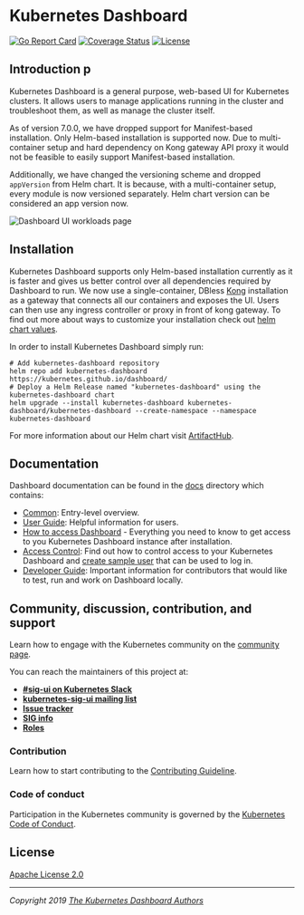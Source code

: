 # Kubernetes Dashboard

[![Go Report Card](https://goreportcard.com/badge/github.com/kubernetes/dashboard)](https://goreportcard.com/report/github.com/kubernetes/dashboard)
[![Coverage Status](https://codecov.io/github/kubernetes/dashboard/coverage.svg?branch=master)](https://codecov.io/github/kubernetes/dashboard?branch=master)
[![License](https://img.shields.io/badge/License-Apache%202.0-blue.svg)](https://github.com/kubernetes/dashboard/blob/master/LICENSE)

## Introduction p

Kubernetes Dashboard is a general purpose, web-based UI for Kubernetes clusters. It allows users to manage applications running in the cluster and troubleshoot them, as well as manage the cluster itself.

As of version 7.0.0, we have dropped support for Manifest-based installation. Only Helm-based installation is supported now. Due to multi-container setup and hard dependency on Kong gateway API proxy
it would not be feasible to easily support Manifest-based installation.

Additionally, we have changed the versioning scheme and dropped `appVersion` from Helm chart. It is because, with a multi-container setup, every module is now versioned separately. Helm chart version
can be considered an app version now.

![Dashboard UI workloads page](docs/images/overview.png)

## Installation

Kubernetes Dashboard supports only Helm-based installation currently as it is faster and gives us better control
over all dependencies required by Dashboard to run. We now use a single-container, DBless [Kong](https://hub.docker.com/r/kong/kong-gateway) installation
as a gateway that connects all our containers and exposes the UI. Users can then use any ingress controller or proxy
in front of kong gateway. To find out more about ways to customize your installation check out [helm chart values](charts/kubernetes-dashboard/values.yaml).

In order to install Kubernetes Dashboard simply run:
```console
# Add kubernetes-dashboard repository
helm repo add kubernetes-dashboard https://kubernetes.github.io/dashboard/
# Deploy a Helm Release named "kubernetes-dashboard" using the kubernetes-dashboard chart
helm upgrade --install kubernetes-dashboard kubernetes-dashboard/kubernetes-dashboard --create-namespace --namespace kubernetes-dashboard
```

For more information about our Helm chart visit [ArtifactHub](https://artifacthub.io/packages/helm/k8s-dashboard/kubernetes-dashboard).

## Documentation

Dashboard documentation can be found in the [docs](docs/README.md) directory which contains:

* [Common](docs/common/README.md): Entry-level overview.
* [User Guide](docs/user/README.md): Helpful information for users.
* [How to access Dashboard](docs/user/accessing-dashboard/README.md) - Everything you need to know to get access to you Kubernetes Dashboard instance after installation.
* [Access Control](docs/user/access-control/README.md): Find out how to control access to your Kubernetes Dashboard and [create sample user](docs/user/access-control/creating-sample-user.md) that can be used to log in.
* [Developer Guide](DEVELOPMENT.md): Important information for contributors that would like to test, run and work on Dashboard locally.

## Community, discussion, contribution, and support

Learn how to engage with the Kubernetes community on the [community page](http://kubernetes.io/community/).

You can reach the maintainers of this project at:

* [**#sig-ui on Kubernetes Slack**](https://kubernetes.slack.com)
* [**kubernetes-sig-ui mailing list** ](https://groups.google.com/forum/#!forum/kubernetes-sig-ui)
* [**Issue tracker**](https://github.com/kubernetes/dashboard/issues)
* [**SIG info**](https://github.com/kubernetes/community/tree/master/sig-ui)
* [**Roles**](ROLES.md)

### Contribution

Learn how to start contributing to the [Contributing Guideline](CONTRIBUTING.md).

### Code of conduct

Participation in the Kubernetes community is governed by the [Kubernetes Code of Conduct](code-of-conduct.md).

## License

[Apache License 2.0](https://github.com/kubernetes/dashboard/blob/master/LICENSE)

----
_Copyright 2019 [The Kubernetes Dashboard Authors](https://github.com/kubernetes/dashboard/graphs/contributors)_
